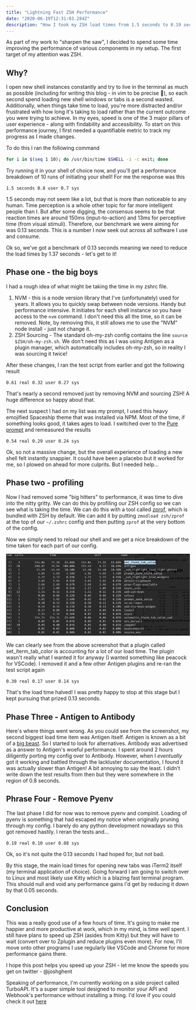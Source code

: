 ```yaml
---
title: "Lightning Fast ZSH Performance"
date: "2020-06-19T12:31:03.284Z"
description: "How I took my ZSH load times from 1.5 seconds to 0.19 seconds"
---
```


As part of my work to "sharpen the saw", I decided to spend some time improving the performance of various components in my setup. The first target of my attention was ZSH.

## Why?
I open new shell instances constantly and try to live in the terminal as much as possible (including for writing this blog - in vim to be precise :wave:), so each second spend loading new shell windows or tabs is a second wasted. Additionally, when things take time to load, you're more distracted and/or frustrated with how long it's taking to load rather than the current outcome you were trying to achieve. In my eyes, speed is one of the 3 major pillars of user experience - along with findability and accessibility.
To start on this performance journey, I first needed a quantifiable metric to track my progress as I made changes.

To do this I ran the following command
```bash
for i in $(seq 1 10); do /usr/bin/time $SHELL -i -c exit; done
```

Try running it in your shell of choice now, and you'll get a performance breakdown of 10 runs of initiating your shell! For me the response was this
```
1.5 seconds 0.8 user 0.7 sys
```

1.5 seconds may not seem like a lot, but that is more than noticeable to any human. Time perception is a whole other topic for far more intelligent people than I. But after some digging, the consensus seems to be that reaction times are around 150ms (input-to-action) and 13ms for perceptive time (from visual stimuli).
Therefore, our benchmark we were aiming for was 0.13 seconds. This is a number I now seek out across all software I use and consume.

Ok so, we've got a benchmark of 0.13 seconds meaning we need to reduce the load times by 1.37 seconds - let's get to it!

## Phase one - the big boys
I had a rough idea of what might be taking the time in my zshrc file.
1. NVM - this is a node version library that I've (unfortunately) used for years. It allows you to quickly swap between node versions. Handy but performance intensive. It initiates for each shell instance so you have access to the `nvm` command. I don't need this all the time, so it can be removed. Note, by removing this, it still allows me to use the "NVM" node install - just not change it.
2. ZSH Sourcing - The standard oh-my-zsh config contains the line `source $ZSH/oh-my-zsh.sh`. We don't need this as I was using Antigen as a plugin manager, which automatically includes oh-my-zsh, so in reality I was sourcing it twice!

After these changes, I ran the test script from earlier and got the following result
```
0.61 real 0.32 user 0.27 sys
```

That's nearly a second removed just by removing NVM and sourcing ZSH! A huge difference so happy about that.

The next suspect I had on my list was my prompt, I used this heavy emojified Spaceship theme that was installed via NPM. Most of the time, if something looks good, it takes ages to load.
I switched over to the [Pure prompt](https://github.com/sindresorhus/pure) and remeasured the results
```
0.54 real 0.29 user 0.24 sys
```

Ok, so not a massive change, but the overall experience of loading a new shell felt instantly snappier. It could have been a placebo but it worked for me, so I plowed on ahead for more culprits. But I needed help...

## Phase two - profiling
Now I had removed some "big hitters" to performance, it was time to dive into the nitty gritty. We can do this by profiling our ZSH config so we can see what is taking the time.
We can do this with a tool called [zprof](http://zsh.sourceforge.net/Doc/Release/Zsh-Modules.html), which is bundled with ZSH by default.
We can add it by putting `zmodload zsh/zprof` at the top of our `~/.zshrc` config and then putting `zprof` at the very bottom of the config.

Now we simply need to reload our shell and we get a nice breakdown of the time taken for each part of our config.

![zprof profile](../../assets/images/zprof.png)

We can clearly see from the above screenshot that a plugin called set_iterm_tab_color is accounting for a lot of our load time. The plugin wasn't really what I wanted it for anyway (I wanted something like peacock for VSCode).
I removed it and a few other Antigen plugins and re-ran the test script again
```
0.30 real 0.17 user 0.14 sys
```

That's the load time halved! I was pretty happy to stop at this stage but I kept pursuing that prized 0.13 seconds.

## Phase Three - Antigen to Antibody
Here's where things went wrong. As you could see from the screenshot, my second biggest load time item was Antigen itself. Antigen is known as a bit of a [big beast](https://github.com/zsh-users/antigen/issues/116). So I started to look for alternatives.
Antibody was advertised as a answer to Antigen's woeful performance. I spent around 2 hours diligently porting my config over to Antibody.
However, when I *eventually* got it working and battled through the lackluster documentation, I found it was actually slower than Antigen! A bit annoying to say the least. I didn't write down the test results from then but they were somewhere in the region of 0.8 seconds.

## Phrase Four - Remove Pyenv
The last phase I did for now was to remove pyenv and compinit. Loading of pyenv is something that had escaped my notice when originally pruning through my config. I barely do any python development nowadays so this got removed hastily.
I reran the tests and...

```
0.19 real 0.10 user 0.08 sys
```

Ok, so it's not quite the 0.13 seconds I had hoped for, but not bad.

By this stage, the main load times for opening new tabs was iTerm2 itself (my terminal application of choice). Going forward I am going to switch over to Linux and most likely use Kitty which is a blazing fast terminal program. This should null and void any performance gains I'd get by reducing it down by that 0.05 seconds.

## Conclusion
This was a really good use of a few hours of time. It's going to make me happier and more productive at work, which in my mind, is time well spent. I still have plans to speed up ZSH (asides from Kitty) but they will have to wait (convert over to Zplugin and reduce plugins even more).
For now, I'll move onto other programs I use regularly like VSCode and Chrome for more performance gains there.

I hope this post helps you speed up your ZSH - let me know the speeds you get on twitter - @joshghent

Speaking of performance, I'm currently working on a side project called TurboAPI. It's a super simple tool designed to monitor your API and Webhook's performance without installing a thing. I'd love if you could check it out [here](https://turboapi.dev)
